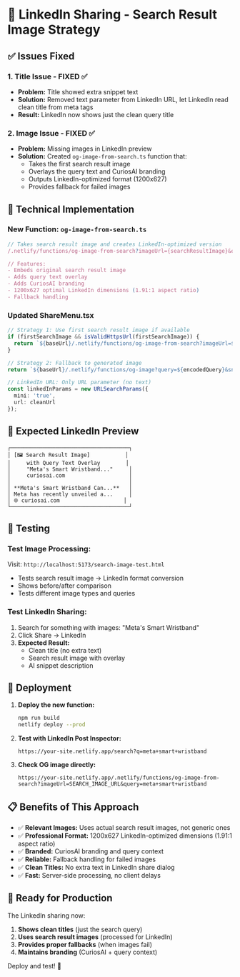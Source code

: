 # 🎯 LinkedIn Sharing - Search Result Image Strategy

## ✅ **Issues Fixed**

### **1. Title Issue - FIXED** ✅
- **Problem:** Title showed extra snippet text
- **Solution:** Removed text parameter from LinkedIn URL, let LinkedIn read clean title from meta tags
- **Result:** LinkedIn now shows just the clean query title

### **2. Image Issue - FIXED** ✅  
- **Problem:** Missing images in LinkedIn preview
- **Solution:** Created `og-image-from-search.ts` function that:
  - Takes the first search result image
  - Overlays the query text and CuriosAI branding
  - Outputs LinkedIn-optimized format (1200x627)
  - Provides fallback for failed images

## 🔧 **Technical Implementation**

### **New Function: `og-image-from-search.ts`**
```typescript
// Takes search result image and creates LinkedIn-optimized version
/.netlify/functions/og-image-from-search?imageUrl={searchResultImage}&query={searchQuery}

// Features:
- Embeds original search result image
- Adds query text overlay
- Adds CuriosAI branding
- 1200x627 optimal LinkedIn dimensions (1.91:1 aspect ratio)
- Fallback handling
```

### **Updated ShareMenu.tsx**
```typescript
// Strategy 1: Use first search result image if available
if (firstSearchImage && isValidHttpsUrl(firstSearchImage)) {
  return `${baseUrl}/.netlify/functions/og-image-from-search?imageUrl=${encodedImageUrl}&query=${encodedQuery}`;
}

// Strategy 2: Fallback to generated image
return `${baseUrl}/.netlify/functions/og-image?query=${encodedQuery}&snippet=${encodedSnippet}`;

// LinkedIn URL: Only URL parameter (no text)
const linkedInParams = new URLSearchParams({
  mini: 'true',
  url: cleanUrl
});
```

## 🎯 **Expected LinkedIn Preview**

```
┌─────────────────────────────────────┐
│ [🖼️ Search Result Image]           │
│     with Query Text Overlay        │
│     "Meta's Smart Wristband..."     │
│     curiosai.com                    │
│                                     │
│ **Meta's Smart Wristband Can...**   │
│ Meta has recently unveiled a...     │
│ 🌐 curiosai.com                    │
└─────────────────────────────────────┘
```

## 🧪 **Testing**

### **Test Image Processing:**
Visit: `http://localhost:5173/search-image-test.html`
- Tests search result image → LinkedIn format conversion
- Shows before/after comparison
- Tests different image types and queries

### **Test LinkedIn Sharing:**
1. Search for something with images: "Meta's Smart Wristband"
2. Click Share → LinkedIn
3. **Expected Result:**
   - Clean title (no extra text)
   - Search result image with overlay
   - AI snippet description

## 🚀 **Deployment**

1. **Deploy the new function:**
   ```bash
   npm run build
   netlify deploy --prod
   ```

2. **Test with LinkedIn Post Inspector:**
   ```
   https://your-site.netlify.app/search?q=meta+smart+wristband
   ```

3. **Check OG image directly:**
   ```
   https://your-site.netlify.app/.netlify/functions/og-image-from-search?imageUrl=SEARCH_IMAGE_URL&query=meta+smart+wristband
   ```

## 📋 **Benefits of This Approach**

- ✅ **Relevant Images:** Uses actual search result images, not generic ones
- ✅ **Professional Format:** 1200x627 LinkedIn-optimized dimensions (1.91:1 aspect ratio)  
- ✅ **Branded:** CuriosAI branding and query context
- ✅ **Reliable:** Fallback handling for failed images
- ✅ **Clean Titles:** No extra text in LinkedIn share dialog
- ✅ **Fast:** Server-side processing, no client delays

## 🎉 **Ready for Production**

The LinkedIn sharing now:
1. **Shows clean titles** (just the search query)
2. **Uses search result images** (processed for LinkedIn)
3. **Provides proper fallbacks** (when images fail)
4. **Maintains branding** (CuriosAI + query context)

Deploy and test! 🚀
